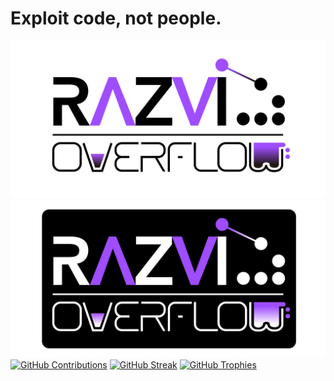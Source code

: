 # Exploit code, not people.
![RazviOverflow](./images/logo_v0.png)
![RazviOverflow](./images/logo_v1.png)
[![GitHub Contributions](https://github-readme-stats.vercel.app/api?username=razvioverflow&count_private=true&show_icons=true&theme=radical)](https://github.com/anuraghazra/github-readme-stats)
[![GitHub Streak](https://github-readme-streak-stats.herokuapp.com?user=RazviOverflow&theme=radical&date_format=M%20j%5B%2C%20Y%5D)](https://git.io/streak-stats)
[![GitHub Trophies](https://github-profile-trophy.vercel.app/?username=razvioverflow&theme=radical)](https://github.com/ryo-ma/github-profile-trophy)

<!--
**RazviOverflow/RazviOverflow** is a ✨ _special_ ✨ repository because its `README.md` (this file) appears on your GitHub profile.

Here are some ideas to get you started:

- 🔭 I’m currently working on ...
- 🌱 I’m currently learning ...
- 👯 I’m looking to collaborate on ...
- 🤔 I’m looking for help with ...
- 💬 Ask me about ...
- 📫 How to reach me: ...
- 😄 Pronouns: ...
- ⚡ Fun fact: ...
-->
